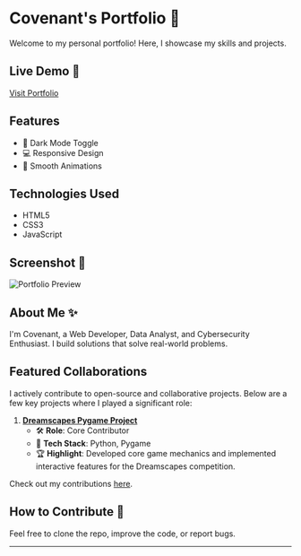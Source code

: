 # Covenant's Portfolio 🌟

Welcome to my personal portfolio! Here, I showcase my skills and projects.

## Live Demo 🚀
[Visit Portfolio](https://cinioluwa.github.io/Portfolio)

## Features
- 🌙 Dark Mode Toggle
- 💻 Responsive Design
- 🎨 Smooth Animations

## Technologies Used
- HTML5
- CSS3
- JavaScript

## Screenshot 📸
![Portfolio Preview](assets/images/screenshot.png)

## About Me ✨
I'm Covenant, a Web Developer, Data Analyst, and Cybersecurity Enthusiast. I build solutions that solve real-world problems.

## Featured Collaborations
I actively contribute to open-source and collaborative projects. Below are a few key projects where I played a significant role:

1. **[Dreamscapes Pygame Project](https://github.com/Femitun/pict-o-word)**
   - 🛠️ **Role**: Core Contributor  
   - 🎯 **Tech Stack**: Python, Pygame  
   - 🏆 **Highlight**: Developed core game mechanics and implemented interactive features for the Dreamscapes competition.  

Check out my contributions [here](https://github.com/Femitun/pict-o-word/commits?author=Cinioluwa).


## How to Contribute 🤝
Feel free to clone the repo, improve the code, or report bugs.

---
